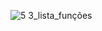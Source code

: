 
![5 3_lista_funções](https://github.com/DayanFA/Sistemas-de-Informacao-UFAC/assets/123272343/454036ea-8d26-47c9-8d4c-361d300a4dce)
